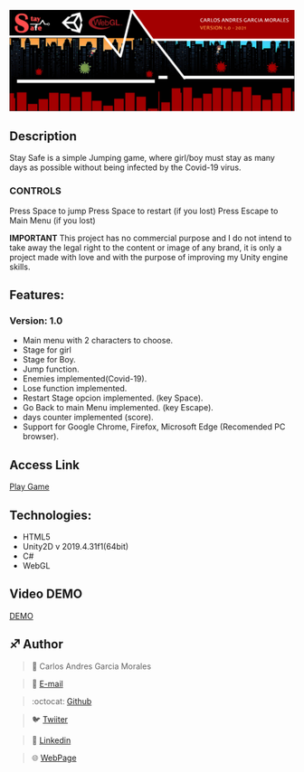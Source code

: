 ![](Top.fw.png)

## Description

Stay Safe is a simple Jumping game, where girl/boy must stay as many days as possible without being infected by the Covid-19 virus.

### CONTROLS

Press Space to jump
Press Space to restart (if you lost)
Press Escape to Main Menu (if you lost)

**IMPORTANT** This project has no commercial purpose and I do not intend to take away the legal right to the content or image of any brand, it is only a project made with love and with the purpose of improving my Unity engine skills.

## Features: 

### Version: 1.0
- Main menu with 2 characters to choose.
- Stage for girl
- Stage for Boy.
- Jump function.
- Enemies implemented(Covid-19).
- Lose function implemented.
- Restart Stage opcion implemented. (key Space).
- Go Back to main Menu implemented. (key Escape).
- days counter implemented (score).
- Support for Google Chrome, Firefox, Microsoft Edge (Recomended PC browser).

## Access Link

[Play Game](agzsoftsi.itch.io/stay-save)

## Technologies:

- HTML5
- Unity2D v 2019.4.31f1(64bit)
- C#
- WebGL

## Video DEMO

[DEMO]()

## :sagittarius: Author

> :man: Carlos Andres Garcia Morales

> :e-mail: [E-mail](agzsoftsi@gmail.com)

> :octocat: [Github](https://github.com/agzsoftsi)

> :bird: [Twiiter](https://twitter.com/karlgarmor)

> :blue_book: [Linkedin](https://twitter.com/karlgarmor)

> :globe_with_meridians: [WebPage](https://agzsoftsi.github.io/Portafolio/)